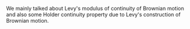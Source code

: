 We mainly talked about Levy's modulus of continuity of Brownian motion and also some Holder continuity property due to Levy's construction of Brownian motion.